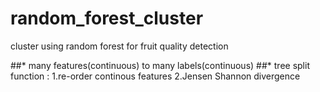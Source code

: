 # random_forest_cluster
cluster using random forest for fruit quality detection

##* many features(continuous) to many labels(continuous)
##* tree split function : 
1.re-order continous features 
2.Jensen Shannon divergence

